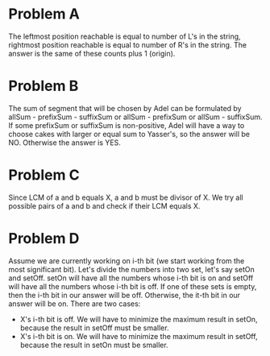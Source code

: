 # Problem A
The leftmost position reachable is equal to number of L's in the string, rightmost position reachable is equal to number of R's in the string. The answer is the same of these counts plus 1 (origin).

# Problem B
The sum of segment that will be chosen by Adel can be formulated by allSum - prefixSum - suffixSum or allSum - prefixSum or allSum - suffixSum. If some prefixSum or suffixSum is non-positive, Adel will have a way to choose cakes with larger or equal sum to Yasser's, so the answer will be NO. Otherwise the answer is YES.

# Problem C
Since LCM of a and b equals X, a and b must be divisor of X. We try all possible pairs of a and b and check if their LCM equals X.

# Problem D
Assume we are currently working on i-th bit (we start working from the most significant bit). Let's divide the numbers into two set, let's say setOn and setOff. setOn will have all the numbers whose i-th bit is on and setOff will have all the numbers whose i-th bit is off. If one of these sets is empty, then the i-th bit in our answer will be off. Otherwise, the it-th bit in our answer will be on. There are two cases:
* X's i-th bit is off. We will have to minimize the maximum result in setOn, because the result in setOff must be smaller.
* X's i-th bit is on. We will have to minimize the maximum result in setOff, because the result in setOn must be smaller.
